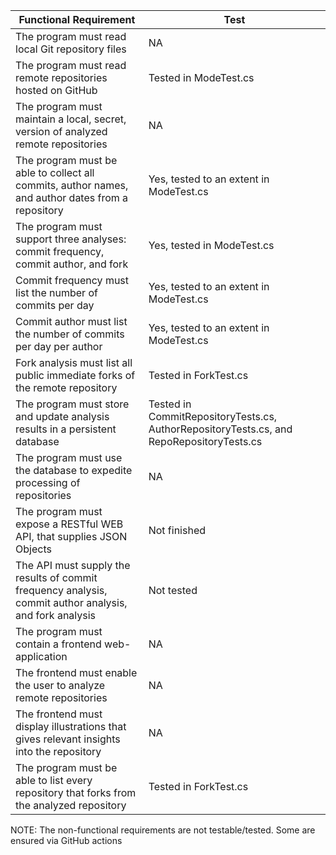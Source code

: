 | Functional Requirement | Test|
| ------- | ------- |
| The program must read local Git repository files | NA |
|The program must read remote repositories hosted on GitHub| Tested in ModeTest.cs|
| The program must maintain a local, secret, version of analyzed remote repositories| NA |
| The program must be able to collect all commits, author names, and author dates from a repository| Yes, tested to an extent in ModeTest.cs |
|The program must support three analyses: commit frequency, commit author, and fork | Yes, tested in ModeTest.cs |
|Commit frequency must list the number of commits per day| Yes, tested to an extent in ModeTest.cs |
| Commit author must list the number of commits per day per author| Yes, tested to an extent in ModeTest.cs
| Fork analysis must list all public immediate forks of the remote repository| Tested in ForkTest.cs
|The program must store and update analysis results in a persistent database| Tested in CommitRepositoryTests.cs, AuthorRepositoryTests.cs, and RepoRepositoryTests.cs
|The program must use the database to expedite processing of repositories| NA
|The program must expose a RESTful WEB API, that supplies JSON Objects| Not finished
|The API must supply the results of commit frequency analysis, commit author analysis, and fork analysis| Not tested
|The program must contain a frontend web-application| NA
|The frontend must enable the user to analyze remote repositories| NA
|The frontend must display illustrations that gives relevant insights into the repository| NA
|The program must be able to list every repository that forks from the analyzed repository | Tested in ForkTest.cs

NOTE: The non-functional requirements are not testable/tested. Some are ensured via GitHub actions

